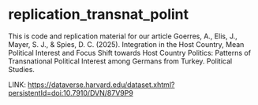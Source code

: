# replication_transnat_polint
This is code and replication material for our article Goerres, A., Elis, J., Mayer, S. J., &amp; Spies, D. C. (2025). Integration in the Host Country, Mean Political Interest and Focus Shift towards Host Country Politics: Patterns of Transnational Political Interest among Germans from Turkey. Political Studies.

LINK:
https://dataverse.harvard.edu/dataset.xhtml?persistentId=doi:10.7910/DVN/87V9P9

